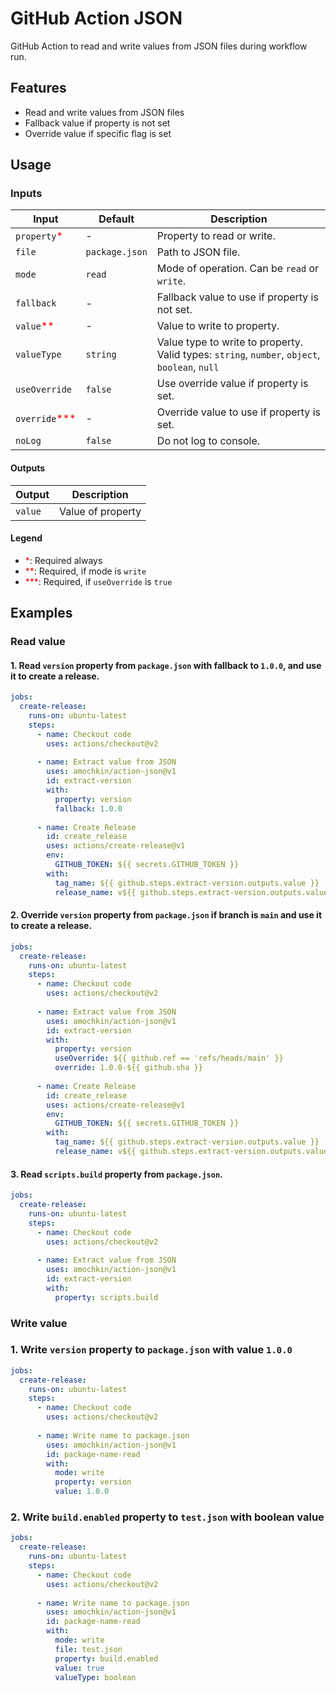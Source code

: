 # GitHub Action JSON

GitHub Action to read and write values from JSON files during workflow run.

## Features

- Read and write values from JSON files
- Fallback value if property is not set
- Override value if specific flag is set

## Usage

### Inputs

| Input                                        | Default        | Description                                                                                   |
|----------------------------------------------|----------------|-----------------------------------------------------------------------------------------------|
| `property`<span style="color:red">*</span>   | -              | Property to read or write.                                                                    |
| `file`                                       | `package.json` | Path to JSON file.                                                                            |
| `mode`                                       | `read`         | Mode of operation. Can be `read` or `write`.                                                  |
| `fallback`                                   | -              | Fallback value to use if property is not set.                                                 |
| `value`<span style="color:red">**</span>     | -              | Value to write to property.                                                                   |
| `valueType`                                  | `string`       | Value type to write to property. Valid types: `string`, `number`, `object`, `boolean`, `null` | 
| `useOverride`                                | `false`        | Use override value if property is set.                                                        |
| `override`<span style="color:red">***</span> | -              | Override value to use if property is set.                                                     |
| `noLog`                                      | `false`        | Do not log to console.                                                                        |

#### Outputs

| Output  | Description       |
|---------|-------------------|
| `value` | Value of property |

#### Legend

- <span style="color:red">*</span>: Required always
- <span style="color:red">**</span>: Required, if mode is `write`
- <span style="color:red">***</span>: Required, if `useOverride` is `true`

## Examples

### Read value

#### 1. Read `version` property from `package.json` with fallback to `1.0.0`, and use it to create a release.

```yaml
jobs:
  create-release:
    runs-on: ubuntu-latest
    steps:
      - name: Checkout code
        uses: actions/checkout@v2
      
      - name: Extract value from JSON
        uses: amochkin/action-json@v1
        id: extract-version
        with:
          property: version
          fallback: 1.0.0
      
      - name: Create Release
        id: create_release
        uses: actions/create-release@v1
        env:
          GITHUB_TOKEN: ${{ secrets.GITHUB_TOKEN }}
        with:
          tag_name: ${{ github.steps.extract-version.outputs.value }}
          release_name: v${{ github.steps.extract-version.outputs.value }}
```

#### 2. Override `version` property from `package.json` if branch is `main` and use it to create a release.

```yaml
jobs:
  create-release:
    runs-on: ubuntu-latest
    steps:
      - name: Checkout code
        uses: actions/checkout@v2
      
      - name: Extract value from JSON
        uses: amochkin/action-json@v1
        id: extract-version
        with:
          property: version
          useOverride: ${{ github.ref == 'refs/heads/main' }}
          override: 1.0.0-${{ github.sha }}  
      
      - name: Create Release
        id: create_release
        uses: actions/create-release@v1
        env:
          GITHUB_TOKEN: ${{ secrets.GITHUB_TOKEN }}
        with:
          tag_name: ${{ github.steps.extract-version.outputs.value }}
          release_name: v${{ github.steps.extract-version.outputs.value }}
```

#### 3. Read `scripts.build` property from `package.json`.

```yaml
jobs:
  create-release:
    runs-on: ubuntu-latest
    steps:
      - name: Checkout code
        uses: actions/checkout@v2
      
      - name: Extract value from JSON
        uses: amochkin/action-json@v1
        id: extract-version
        with:
          property: scripts.build
```

### Write value

### 1. Write `version` property to `package.json` with value `1.0.0`

```yaml
jobs:
  create-release:
    runs-on: ubuntu-latest
    steps:
      - name: Checkout code
        uses: actions/checkout@v2
          
      - name: Write name to package.json
        uses: amochkin/action-json@v1
        id: package-name-read
        with:
          mode: write
          property: version
          value: 1.0.0
```

### 2. Write `build.enabled` property to `test.json` with boolean value 

```yaml
jobs:
  create-release:
    runs-on: ubuntu-latest
    steps:
      - name: Checkout code
        uses: actions/checkout@v2
          
      - name: Write name to package.json
        uses: amochkin/action-json@v1
        id: package-name-read
        with:
          mode: write
          file: test.json
          property: build.enabled
          value: true
          valueType: boolean  
```
